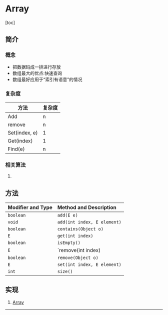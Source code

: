 # Array

[toc]

## 简介

### 概念

- 把数据码成一排进行存放
- 数组最大的优点:快速查询
- 数组最好应用于“索引有语意”的情况



### 复杂度

| 方法          | 复杂度 |
| ------------- | ------ |
| Add           | n      |
| remove        | n      |
| Set(index, e) | 1      |
| Get(index)    | 1      |
| Find(e)       | n      |



### 相关算法

1. 

   



## 方法

| Modifier and Type | Method and Description      |
| :---------------- | :-------------------------- |
| `boolean`         | `add(E e)`                  |
| `void`            | `add(int index, E element)` |
| `boolean`         | `contains(Object o)`        |
| `E`               | `get(int index)`            |
| `boolean`         | `isEmpty()`                 |
| `E`               | `remove(int index)          |
| `boolean`         | `remove(Object o)`          |
| `E`               | `set(int index, E element)` |
| `int`             | `size()`                    |



## 实现

1. [Array](https://github.com/KurisuZhang/LeetCode300/blob/main/code/src/ArraysHash/_0_Array.java)





------

